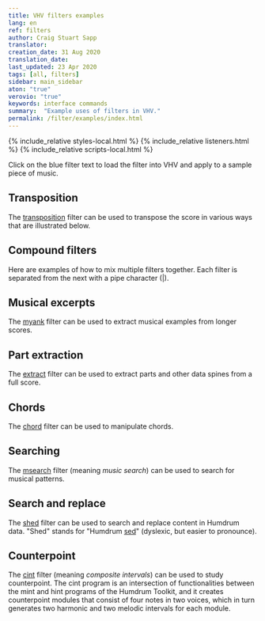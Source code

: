 ```yaml
---
title: VHV filters examples
lang: en
ref: filters
author: Craig Stuart Sapp
translator: 
creation_date: 31 Aug 2020
translation_date: 
last_updated: 23 Apr 2020
tags: [all, filters]
sidebar: main_sidebar
aton: "true"
verovio: "true"
keywords: interface commands 
summary:  "Example uses of filters in VHV."
permalink: /filter/examples/index.html
---
```


<script type="text/x-aton" id="example-data">
{% include_relative examples.aton %}
</script>

{% include_relative styles-local.html %}
{% include_relative listeners.html %}
{% include_relative scripts-local.html %}


Click on the blue filter text to load the filter into VHV and
apply to a sample piece of music.


## Transposition ##

The [transposition](/filter/transposition) filter can be used to transpose
the score in various ways that are illustrated below.

<div data-category="transposition"></div>



## Compound filters ##

Here are examples of how to mix multiple filters together.  Each filter 
is separated from the next with a pipe character (|).

<div data-category="pipeline"></div>


## Musical excerpts ##

The [myank](/filter/myank) filter can be used to extract musical examples
from longer scores.


<div data-category="excerpt"></div>



## Part extraction ##

The [extract](/filter/extract) filter can be used to extract parts
and other data spines from a full score.


<div data-category="extract"></div>




## Chords ##

The [chord](/filter/chord) filter can be used to manipulate chords.


<div data-category="chord"></div>



## Searching ##

The [msearch](/filter/chord) filter (meaning *music search*) can
be used to search for musical patterns.

<div data-category="search"></div>



## Search and replace ##

The [shed](/filter/shed) filter can be used to search and replace content
in Humdrum data.  "Shed" stands for "Humdrum <a target="_blank" href="https://www.gnu.org/software/sed/manual/sed.html">sed</a>" (dyslexic, but easier to pronounce).


<div data-category="regular_expressions"></div>



## Counterpoint ##

The [cint](/filter/cint) filter (meaning *composite intervals*) can
be used to study counterpoint.  The cint program is an intersection
of functionalities between the mint and hint programs of the Humdrum
Toolkit, and it creates counterpoint modules that consist of four
notes in two voices, which in turn generates two harmonic and two
melodic intervals for each module.


<div data-category="counterpoint"></div>




